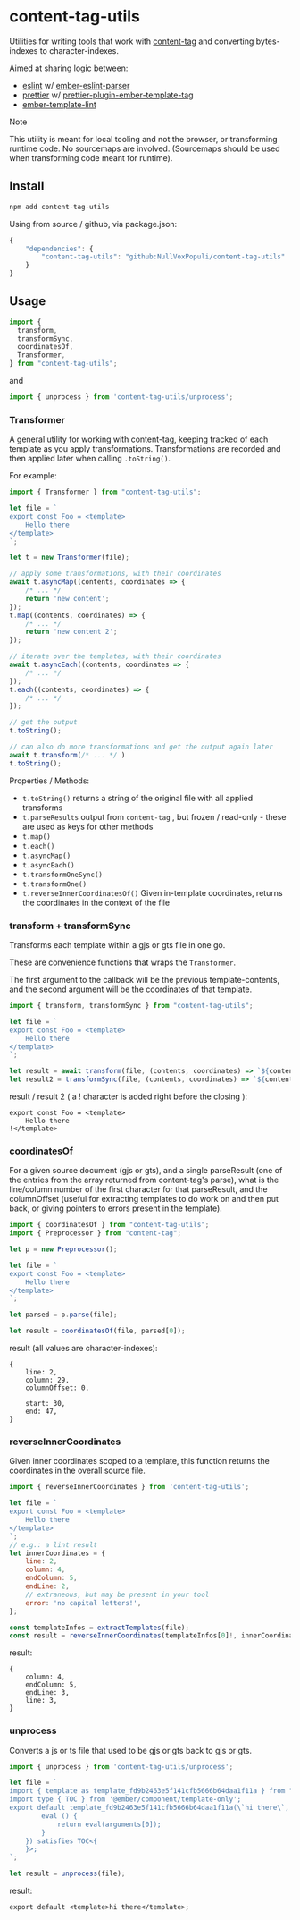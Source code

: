# content-tag-utils

Utilities for writing tools that work with [content-tag](https://github.com/embroider-build/content-tag) and converting bytes-indexes to character-indexes.

Aimed at sharing logic between:

- [eslint](https://eslint.org/) w/ [ember-eslint-parser](https://github.com/ember-tooling/ember-eslint-parser)
- [prettier](https://github.com/prettier/prettier) w/ [prettier-plugin-ember-template-tag](https://github.com/ember-tooling/prettier-plugin-ember-template-tag)
- [ember-template-lint](https://github.com/ember-template-lint/ember-template-lint)

> [!NOTE]  
> This utility is meant for local tooling and not the browser, or transforming runtime code. No sourcemaps are involved. (Sourcemaps should be used when transforming code meant for runtime).

## Install

```bash
npm add content-tag-utils
```

Using from source / github, via package.json:

```js
{
    "dependencies": {
        "content-tag-utils": "github:NullVoxPopuli/content-tag-utils"
    }
}
```

## Usage

```js
import {
  transform,
  transformSync,
  coordinatesOf,
  Transformer,
} from "content-tag-utils";
```

and

```js
import { unprocess } from 'content-tag-utils/unprocess';
```

### Transformer

A general utility for working with content-tag, keeping tracked of each template as you apply transformations.
Transformations are recorded and then applied later when calling `.toString()`.

For example:

```js
import { Transformer } from "content-tag-utils";

let file = `
export const Foo = <template>
    Hello there
</template>
`;

let t = new Transformer(file);

// apply some transformations, with their coordinates
await t.asyncMap((contents, coordinates => {
    /* ... */
    return 'new content';
});
t.map((contents, coordinates) => {
    /* ... */
    return 'new content 2';
});

// iterate over the templates, with their coordinates
await t.asyncEach((contents, coordinates => {
    /* ... */
});
t.each((contents, coordinates) => {
    /* ... */
});

// get the output
t.toString();

// can also do more transformations and get the output again later
await t.transform(/* ... */ )
t.toString();
```

Properties / Methods:

- `t.toString()` returns a string of the original file with all applied transforms
- `t.parseResults` output from `content-tag` , but frozen / read-only - these are used as keys for other methods
- `t.map()`
- `t.each()`
- `t.asyncMap()`
- `t.asyncEach()`
- `t.transformOneSync()`
- `t.transformOne()`
- `t.reverseInnerCoordinatesOf()` Given in-template coordinates, returns the coordinates in the context of the file

### transform + transformSync

Transforms each template within a gjs or gts file in one go.

These are convenience functions that wraps the `Transformer`.

The first argument to the callback will be the previous template-contents, and the second argument will be the coordinates of that template.

```js
import { transform, transformSync } from "content-tag-utils";

let file = `
export const Foo = <template>
    Hello there
</template>
`;

let result = await transform(file, (contents, coordinates) => `${contents}!`);
let result2 = transformSync(file, (contents, coordinates) => `${contents}!`);
```

result / result 2 ( a ! character is added right before the closing </template>):

```gjs
export const Foo = <template>
    Hello there
!</template>
```

### coordinatesOf

For a given source document (gjs or gts), and a single parseResult (one of the entries from the array returned from content-tag's parse), what is the line/column number of the first character for that parseResult, and the columnOffset (useful for extracting templates to do work on and then put back, or giving pointers to errors present in the template).

```js
import { coordinatesOf } from "content-tag-utils";
import { Preprocessor } from "content-tag";

let p = new Preprocessor();

let file = `
export const Foo = <template>
    Hello there
</template>
`;

let parsed = p.parse(file);

let result = coordinatesOf(file, parsed[0]);
```

result (all values are character-indexes):

```gjs
{
    line: 2,
    column: 29,
    columnOffset: 0,

    start: 30,
    end: 47,
}
```

### reverseInnerCoordinates

Given inner coordinates scoped to a template, this function returns the coordinates in the overall source file.

```js
import { reverseInnerCoordinates } from 'content-tag-utils';

let file = `
export const Foo = <template>
    Hello there
</template>
`;
// e.g.: a lint result
let innerCoordinates = {
    line: 2,
    column: 4,
    endColumn: 5,
    endLine: 2,
    // extraneous, but may be present in your tool
    error: 'no capital letters!',
};

const templateInfos = extractTemplates(file);
const result = reverseInnerCoordinates(templateInfos[0]!, innerCoordinates);
```

result:

```gjs
{
    column: 4,
    endColumn: 5,
    endLine: 3,
    line: 3,
}
```

### unprocess 

Converts a js or ts file that used to be gjs or gts back to gjs or gts.


```js
import { unprocess } from 'content-tag-utils/unprocess';

let file = `
import { template as template_fd9b2463e5f141cfb5666b64daa1f11a } from "@ember/template-compiler";
import type { TOC } from '@ember/component/template-only';
export default template_fd9b2463e5f141cfb5666b64daa1f11a(\`hi there\`, {
        eval () {
            return eval(arguments[0]);
        }
    }) satisfies TOC<{
    }>;
`;

let result = unprocess(file);
```

result:

```gjs
export default <template>hi there</template>;
```

